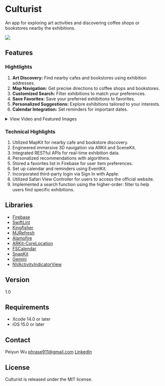 # Culturist
An app for exploring art activities and discovering coffee shops or bookstores nearby the exhibitions.

[![](https://i.imgur.com/LKYoCCe.png)](https://apps.apple.com/tw/app/culturist/id6467009064)

## Features
### Hightlights
1. **Art Discovery:** Find nearby cafes and bookstores using exhibition addresses.
1. **Map Navigation:** Get precise directions to coffee shops and bookstores.
1. **Customized Search:** Filter exhibitions to match your preferences.
1. **Save Favorites:** Save your preferred exhibitions to favorites.
1. **Personalized Suggestions:** Explore exhibitions tailored to your interests.
1. **Calendar Integration:** Set reminders for important dates.

<details>

<summary>View Video and Featured Images</summary>

https://github.com/Phrase0/Culturist/assets/106171384/12ec05a3-bc08-413e-b7d6-e7b935c3fd60

![mockupApp-19](https://github.com/Phrase0/Culturist/assets/106171384/2d94850f-2e7b-432b-a7b5-e31c0232514b)

![mockupApp-20](https://github.com/Phrase0/Culturist/assets/106171384/fff63f34-7f35-4703-8ffe-92726a741ff9)

![mockupApp-21](https://github.com/Phrase0/Culturist/assets/106171384/ba617f74-04fe-4a19-bc97-29694ca7af51)

</details>

### Technical Highlights
1. Utilized MapKit for nearby cafe and bookstore discovery.
1. Engineered immersive 3D navigation via ARKit and SceneKit.
1. Integrated RESTful APIs for real-time exhibition data.
1. Personalized recommendations with algorithms.
1. Stored a favorites list in Firebase for user item preferences.
1. Set up calendar and reminders using EventKit.
1. Incorporated third-party login via Sign In with Apple.
1. Utilized Safari View Controller for users to access the official website.
1. Implemented a search function using the higher-order: filter to help users find specific exhibitions. 

## Libraries
- [Firebase](https://firebase.google.com/products/firestore?gclid=Cj0KCQiA-qGNBhD3ARIsAO_o7ynVqh2xVTgG6WIKFSfdCN4x9lHJrit2kdCT99IfZPNxPPbbtPHr6qsaAv4lEALw_wcB&gclsrc=aw.ds)
- [SwiftLint](https://github.com/realm/SwiftLint)
- [Kingfisher](https://github.com/onevcat/Kingfisher)
- [MJRefresh](https://github.com/CoderMJLee/MJRefresh)
- [Alamofire](https://github.com/Alamofire/Alamofire)
- [ARKit-CoreLocation](https://github.com/AndrewHartAR/ARKit-CoreLocation)
- [FSCalendar](https://github.com/WenchaoD/FSCalendar)
- [SnapKit](https://github.com/SnapKit/SnapKit)
- [Gemini](https://github.com/shoheiyokoyama/Gemini)
- [NVActivityIndicatorView](https://github.com/ninjaprox/NVActivityIndicatorView)

## Version
1.0

## Requirements
- Xcode 14.0 or later
- iOS 15.0 or later

## Contact
Peiyun Wu phrase911@gmail.com   [LinkedIn](https://www.linkedin.com/in/peiyun-wu-027564262/)

## License
Culturist is released under the MIT license. 






